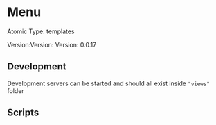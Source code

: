 # Menu

Atomic Type: templates

Version:Version: Version: 0.0.17




## Development

Development servers can be started and should all exist inside `"views"` folder

## Scripts
